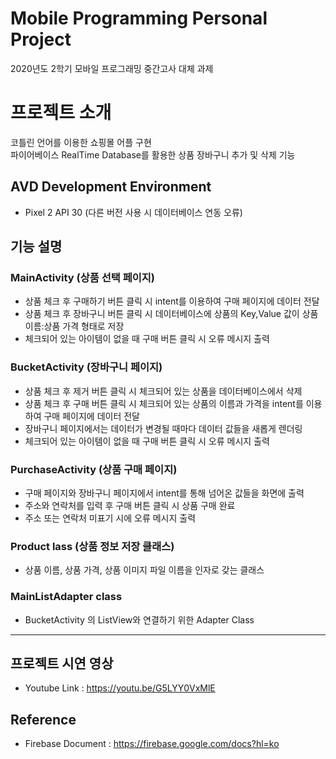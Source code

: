 # Mobile Programming Personal Project

2020년도 2학기 모바일 프로그래밍 중간고사 대체 과제

# 프로젝트 소개

코틀린 언어를 이용한 쇼핑몰 어플 구현<br>
파이어베이스 RealTime Database를 활용한 상품 장바구니 추가 및 삭제 기능

## AVD Development Environment
* Pixel 2 API 30 (다른 버전 사용 시 데이터베이스 연동 오류)

## 기능 설명
### MainActivity (상품 선택 페이지)
* 상품 체크 후 구매하기 버튼 클릭 시 intent를 이용하여 구매 페이지에 데이터 전달
* 상품 체크 후 장바구니 버튼 클릭 시 데이터베이스에 상품의 Key,Value 값이 상품 이름:상품 가격 형태로 저장
* 체크되어 있는 아이템이 없을 때 구매 버튼 클릭 시 오류 메시지 출력
### BucketActivity (장바구니 페이지)
* 상품 체크 후 제거 버튼 클릭 시 체크되어 있는 상품을 데이터베이스에서 삭제
* 상품 체크 후 구매 버튼 클릭 시 체크되어 있는 상품의 이름과 가격을 intent를 이용하여 구매 페이지에 데이터 전달
* 장바구니 페이지에서는 데이터가 변경될 때마다 데이터 값들을 새롭게 렌더링
* 체크되어 있는 아이템이 없을 때 구매 버튼 클릭 시 오류 메시지 출력
### PurchaseActivity (상품 구매 페이지)
* 구매 페이지와 장바구니 페이지에서 intent를 통해 넘어온 값들을 화면에 출력
* 주소와 연락처를 입력 후 구매 버튼 클릭 시 상품 구매 완료
* 주소 또는 연락처 미표기 시에 오류 메시지 출력
### Product lass (상품 정보 저장 클래스)
* 상품 이름, 상품 가격, 상품 이미지 파일 이름을 인자로 갖는 클래스
### MainListAdapter class
* BucketActivity 의 ListView와 연결하기 위한 Adapter Class
---
## 프로젝트 시연 영상
* Youtube Link : https://youtu.be/G5LYY0VxMlE
## Reference
* Firebase Document : https://firebase.google.com/docs?hl=ko
